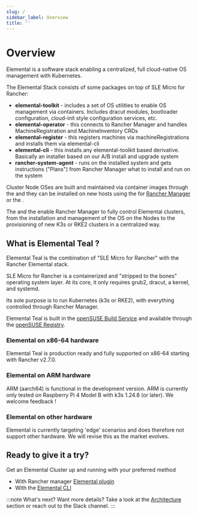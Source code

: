 ```yaml
---
slug: /
sidebar_label: Overview
title: ''
---
```


# Overview

Elemental is a software stack enabling a centralized, full cloud-native OS management with Kubernetes.

The Elemental Stack consists of some packages on top of SLE Micro for Rancher:

- **elemental-toolkit** - includes a set of OS utilities to enable OS management via containers. Includes dracut modules, bootloader configuration, cloud-init style configuration services, etc.
- **elemental-operator** - this connects to Rancher Manager and handles MachineRegistration and MachineInventory CRDs
- **elemental-register** - this registers machines via machineRegistrations and installs them via elemental-cli
- **elemental-cli** - this installs any elemental-toolkit based derivative. Basically an installer based on our A/B install and upgrade system
- **rancher-system-agent** - runs on the installed system and gets instructions ("Plans") from Rancher Manager what to install and run on the system

Cluster Node OSes are built and maintained via container images through the <Vars name="elemental_cli_name" /> and they can be installed on new hosts using the <Vars link="elemental_ui_url" name="elemental_ui_name" /> for [Rancher Manager](https://www.rancher.com/products/rancher) or the <Vars link="elemental_cli_url" name="elemental_cli_name" />.

The <Vars link="elemental_operator_url" name="elemental_operator_name" /> and the <Vars link="ranchersystemagent_url" name="ranchersystemagent_name" /> enable Rancher Manager to fully control Elemental clusters, from the installation and management of the OS on the Nodes to the provisioning of new K3s or RKE2 clusters in a centralized way.

## What is Elemental Teal ?

Elemental Teal is the combination of "SLE Micro for Rancher" with the Rancher Elemental stack.

SLE Micro for Rancher is a containerized and "stripped to the bones"
operating system layer. At its core, it only requires grub2, dracut, a kernel, and systemd.

Its sole purpose is to run Kubernetes (k3s or RKE2), with everything controlled through Rancher Manager.

Elemental Teal is built in the [openSUSE Build Service](https://build.opensuse.org/package/show/isv:Rancher:Elemental:Stable:Teal53/node-image)
and available through the [openSUSE Registry](https://registry.opensuse.org/cgi-bin/cooverview?srch_term=project%3D%5Eisv%3ARancher%3AElemental%3AStable+container%3D.*).

### Elemental on x86-64 hardware

Elemental Teal is production ready and fully supported on x86-64 starting with Rancher v2.7.0.

### Elemental on ARM hardware

ARM (aarch64) is functional in the development version. ARM is currently only tested on Raspberry Pi 4 Model B with k3s 1.24.8 (or later). We welcome feedback !


### Elemental on other hardware

Elemental is currently targeting 'edge' scenarios and does therefore not support other hardware.
We will revise this as the market evolves.

## Ready to give it a try?

Get an Elemental Cluster up and running with your preferred method

* With Rancher manager [Elemental plugin](quickstart-ui.md)
* With the [Elemental CLI](quickstart-cli.md)

:::note What's next?
Want more details? Take a look at the [Architecture](architecture.md) section or reach out to the <Vars link="elemental_slack_url" name="elemental_slack_name" /> Slack channel.
:::
